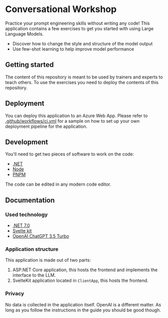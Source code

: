 # Conversational Workshop

Practice your prompt engineering skills without writing any code! This application contains a few exercises to get you
started with using Large Language Models.

- Discover how to change the style and structure of the model output
- Use few-shot learning to help improve model performance

## Getting started

The content of this repository is meant to be used by trainers and experts to teach others. To use the exercises you
need to deploy the contents of this repository.

## Deployment

You can deploy this application to an Azure Web App. Please refer to [.github/workflows/ci.yml](https://github.com/wmeints/conversational/blob/main/.github/workflows/ci.yml)
for a sample on how to set up your own deployment pipeline for the application.

## Development

You'll need to get two pieces of software to work on the code:

- [.NET](https://dot.net)
- [Node](https://nodejs.org)
- [PNPM](https://pnpm.io/)

The code can be edited in any modern code editor.

## Documentation

### Used technology

- [.NET 7.0](https://dot.net)
- [Svelte kit](https://kit.svelte.dev/)
- [OpenAI ChatGPT 3.5 Turbo](https://openai.com/)

### Application structure

This application is made out of two parts:

1. ASP.NET Core application, this hosts the frontend and implements the interface to the LLM.
2. SvelteKit application located in `ClientApp`, this hosts the frontend.

### Privacy

No data is collected in the application itself. OpenAI is a different matter. As long as you follow the instructions
in the guide you should be good though.
